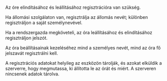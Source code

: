 ﻿Az óre elindításához és leállításához regisztrációra van szükség.

Ha állomási szolgálaton van, regisztrálja az állomás nevét; különben regisztráljon a saját személynevével.

Ha a rendszergazda megköveteli, az óra leállításához és elindításához regisztráljon jelszót.

Az óra beállításainak kezeléséhez mind a személyes nevét, mind az óra fő jelszavát regisztrálni kell.

A regisztrációs adatokat helyileg az eszközön tárolják, és azokat elküldik a szerverre, hogy megmutassa, ki állította le az órát és miért. A szerveren nincsenek adatok tárolva.

